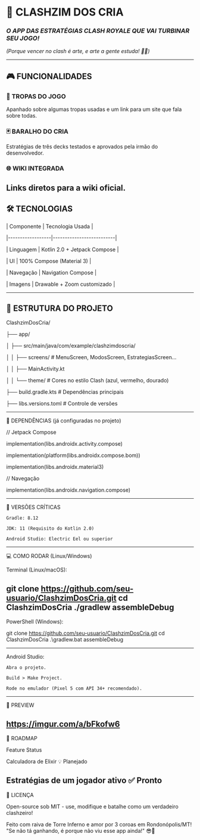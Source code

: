 # 👑 **CLASHZIM DOS CRIA**  

### *O APP DAS ESTRATÉGIAS CLASH ROYALE QUE VAI TURBINAR SEU JOGO!*  

*(Porque vencer no clash é arte, e arte a gente estuda! 👊🔥)*  

----------------------------------------------------------------------------------------------------
## 🎮 **FUNCIONALIDADES**  

### 🏰 **TROPAS DO JOGO**  

Apanhado sobre algumas tropas usadas e um link para um site que fala sobre todas.

### 🃏 **BARALHO DO CRIA**  

Estratégias de três decks testados e aprovados pela irmão do desenvolvedor.  

### 🌐 **WIKI INTEGRADA**  

Links diretos para a wiki oficial.  
----------------------------------------------------------------------------------------------------
## 🛠️ **TECNOLOGIAS**  

| Componente       | Tecnologia Usada          |  

|------------------|--------------------------|  

| Linguagem        | Kotlin 2.0 + Jetpack Compose |  

| UI               | 100% Compose (Material 3) |  

| Navegação        | Navigation Compose        |  

| Imagens          | Drawable + Zoom customizado |  

----------------------------------------------------------------------------------------------------
## 📂 **ESTRUTURA DO PROJETO**  

ClashzimDosCria/  

├── app/  

│   ├── src/main/java/com/example/clashzimdoscria/  

│   │   ├── screens/      # MenuScreen, ModosScreen, EstrategiasScreen...

│   │   ├── MainActivity.kt  

│   │   └── theme/        # Cores no estilo Clash (azul, vermelho, dourado)  

├── build.gradle.kts      # Dependências principais  

├── libs.versions.toml    # Controle de versões  

----------------------------------------------------------------------------------------------------
📜 DEPENDÊNCIAS (já configuradas no projeto)

// Jetpack Compose  

implementation(libs.androidx.activity.compose)  

implementation(platform(libs.androidx.compose.bom))  

implementation(libs.androidx.material3)  

// Navegação  

implementation(libs.androidx.navigation.compose)  

----------------------------------------------------------------------------------------------------
🔧 VERSÕES CRÍTICAS

    Gradle: 8.12

    JDK: 11 (Requisito do Kotlin 2.0)

    Android Studio: Electric Eel ou superior
----------------------------------------------------------------------------------------------------
💻 COMO RODAR (Linux/Windows)

Terminal (Linux/macOS):

git clone https://github.com/seu-usuario/ClashzimDosCria.git
cd ClashzimDosCria
./gradlew assembleDebug
----------------------------------------------------------------------------------------------------
PowerShell (Windows):

git clone https://github.com/seu-usuario/ClashzimDosCria.git
cd ClashzimDosCria
.\gradlew.bat assembleDebug

----------------------------------------------------------------------------------------------------
Android Studio:

    Abra o projeto.

    Build > Make Project.

    Rode no emulador (Pixel 5 com API 34+ recomendado).
----------------------------------------------------------------------------------------------------
🎨 PREVIEW

https://imgur.com/a/bFkofw6
---------------------------------------------------------------------------------------------------
🚀 ROADMAP

Feature	                            Status

Calculadora de Elixir	              💡 Planejado

Estratégias de um jogador ativo     ✅ Pronto
---------------------------------------------------------------------------------------------------
📌 LICENÇA

Open-source sob MIT - use, modifique e batalhe como um verdadeiro clashzeiro!

Feito com raiva de Torre Inferno e amor por 3 coroas em Rondonópolis/MT!
"Se não tá ganhando, é porque não viu esse app ainda!" 😎📱

